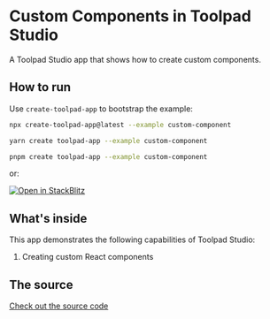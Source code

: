 # Custom Components in Toolpad Studio

<p class="description">A Toolpad Studio app that shows how to create custom components.</p>

## How to run

Use `create-toolpad-app` to bootstrap the example:

```bash
npx create-toolpad-app@latest --example custom-component
```

```bash
yarn create toolpad-app --example custom-component
```

```bash
pnpm create toolpad-app --example custom-component
```

or:

[![Open in StackBlitz](https://developer.stackblitz.com/img/open_in_stackblitz.svg)](https://stackblitz.com/fork/github/mui/mui-toolpad/tree/master/examples/custom-component)

## What's inside

This app demonstrates the following capabilities of Toolpad Studio:

1. Creating custom React components

## The source

[Check out the source code](https://github.com/mui/mui-toolpad/tree/master/examples/custom-component)
